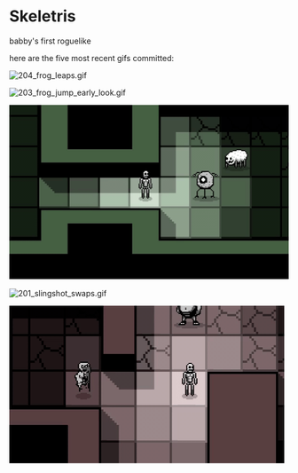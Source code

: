 # Skeletris
babby's first roguelike

here are the five most recent gifs committed:

![204_frog_leaps.gif](gifs/204_frog_leaps.gif?raw=true "204_frog_leaps")

![203_frog_jump_early_look.gif](gifs/203_frog_jump_early_look.gif?raw=true "203_frog_jump_early_look")

![202_slingshot_effects.gif](gifs/202_slingshot_effects.gif?raw=true "202_slingshot_effects")

![201_slingshot_swaps.gif](gifs/201_slingshot_swaps.gif?raw=true "201_slingshot_swaps")

![200_swapping.gif](gifs/200_swapping.gif?raw=true "200_swapping")

